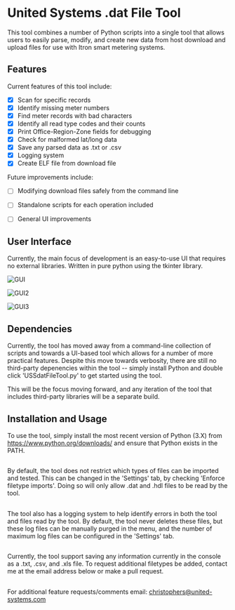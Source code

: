 # United Systems .dat File Tool

This tool combines a number of Python scripts into a single tool that allows users to easily parse, modify, and create new data from host download and upload files for use with Itron smart metering systems. 

## Features
Current features of this tool include:
- [x] Scan for specific records 
- [x] Identify missing meter numbers
- [x] Find meter records with bad characters
- [x] Identify all read type codes and their counts
- [x] Print Office-Region-Zone fields for debugging
- [x] Check for malformed lat/long data
- [x] Save any parsed data as .txt or .csv
- [x] Logging system
- [x] Create ELF file from download file

Future improvements include:
- [ ] Modifying download files safely from the command line
- [ ] Standalone scripts for each operation included
- [ ] General UI improvements


## User Interface
Currently, the main focus of development is an easy-to-use UI that requires no external libraries. Written in pure python using the tkinter library. 

![GUI](https://imgur.com/oIk9ejv.png)

![GUI2](https://imgur.com/qm9E6Sx.png)

![GUI3](https://imgur.com/D0CcffL.png)

## Dependencies
Currently, the tool has moved away from a command-line collection of scripts and towards a UI-based tool which allows for a number of more practical features. Despite this move towards verbosity, there are still no third-party depenencies within the tool -- simply install Python and double click 'USSdatFileTool.py' to get started using the tool. 

This will be the focus moving forward, and any iteration of the tool that includes third-party libraries will be a separate build. 

## Installation and Usage
To use the tool, simply install the most recent version of Python (3.X) from https://www.python.org/downloads/ and ensure that Python exists in the PATH. 

##

By default, the tool does not restrict which types of files can be imported and tested. This can be changed in the 'Settings' tab, by checking 'Enforce filetype imports'. Doing so will only allow .dat and .hdl files to be read by the tool. 

##

The tool also has a logging system to help identify errors in both the tool and files read by the tool. By default, the tool never deletes these files, but these log files can be manually purged in the menu, and the number of maximum log files can be configured in the 'Settings' tab. 

## 

Currently, the tool support saving any information currently in the console as a .txt, .csv, and .xls file. To request additional filetypes be added, contact me at the email address below or make a pull request. 

##

For additional feature requests/comments email: christophers@united-systems.com
